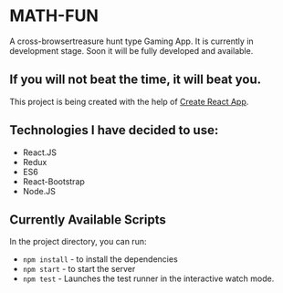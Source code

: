 # MATH-FUN

A cross-browsertreasure hunt type Gaming App. It is currently in development stage.
Soon it will be fully developed and available.

## If you will not beat the time, it will beat you.

This project is being created with the help of [Create React App](https://github.com/facebookincubator/create-react-app).

## Technologies I have decided to use:

* React.JS
* Redux
* ES6
* React-Bootstrap
* Node.JS

## Currently Available Scripts

In the project directory, you can run:

* `npm install` - to install the dependencies
* `npm start` - to start the server
* `npm test` - Launches the test runner in the interactive watch mode.